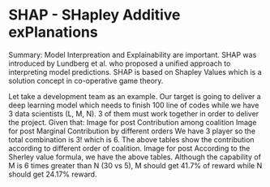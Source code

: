 # SHAP - SHapley Additive exPlanations 

Summary:
Model Interpreation and Explainability are important. SHAP was introduced by Lundberg et al. who proposed a unified approach to interpreting model predictions. SHAP is based on Shapley Values which is a solution concept in co-operative game theory. 

Let take a development team as an example. Our target is going to deliver a deep learning model which needs to finish 100 line of codes while we have 3 data scientists (L, M, N). 3 of them must work together in order to deliver the project. Given that:
Image for post
Contribution among coalition
Image for post
Marginal Contribution by different orders
We have 3 player so the total combination is 3! which is 6. The above tables show the contribution according to different order of coalition.
Image for post
According to the Sherley value formula, we have the above tables. Although the capability of M is 6 times greater than N (30 vs 5), M should get 41.7% of reward while N should get 24.17% reward.
